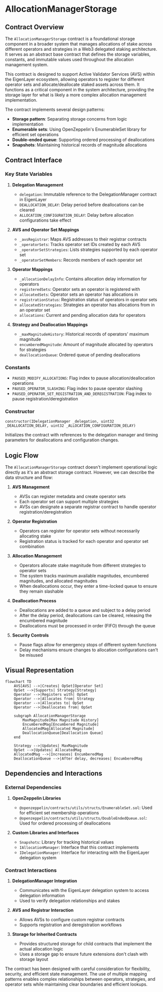# AllocationManagerStorage

## Contract Overview

The `AllocationManagerStorage` contract is a foundational storage component in a broader system that manages allocations of stake across different operators and strategies in a Web3 delegated staking architecture. It serves as an abstract base contract that defines the storage variables, constants, and immutable values used throughout the allocation management system.

This contract is designed to support Active Validator Services (AVS) within the EigenLayer ecosystem, allowing operators to register for different operator sets and allocate/deallocate staked assets across them. It functions as a critical component in the system architecture, providing the storage layer for what is likely a more complex allocation management implementation.

The contract implements several design patterns:
- **Storage pattern**: Separating storage concerns from logic implementation
- **Enumerable sets**: Using OpenZeppelin's EnumerableSet library for efficient set operations
- **Double-ended queue**: Supporting ordered processing of deallocations
- **Snapshots**: Maintaining historical records of magnitude allocations

## Contract Interface

### Key State Variables

1. **Delegation Management**
   - `delegation`: Immutable reference to the DelegationManager contract in EigenLayer
   - `DEALLOCATION_DELAY`: Delay period before deallocations can be cleared
   - `ALLOCATION_CONFIGURATION_DELAY`: Delay before allocation configurations take effect

2. **AVS and Operator Set Mappings**
   - `_avsRegistrar`: Maps AVS addresses to their registrar contracts
   - `_operatorSets`: Tracks operator set IDs created by each AVS
   - `_operatorSetStrategies`: Lists strategies supported by each operator set
   - `_operatorSetMembers`: Records members of each operator set

3. **Operator Mappings**
   - `_allocationDelayInfo`: Contains allocation delay information for operators
   - `registeredSets`: Operator sets an operator is registered with
   - `allocatedSets`: Operator sets an operator has allocations in
   - `registrationStatus`: Registration status of operators in operator sets
   - `allocatedStrategies`: Strategies an operator has allocations from in an operator set
   - `allocations`: Current and pending allocation data for operators

4. **Strategy and Deallocation Mappings**
   - `_maxMagnitudeHistory`: Historical records of operators' maximum magnitude
   - `encumberedMagnitude`: Amount of magnitude allocated by operators for strategies
   - `deallocationQueue`: Ordered queue of pending deallocations

### Constants

- `PAUSED_MODIFY_ALLOCATIONS`: Flag index to pause allocation/deallocation operations
- `PAUSED_OPERATOR_SLASHING`: Flag index to pause operator slashing
- `PAUSED_OPERATOR_SET_REGISTRATION_AND_DEREGISTRATION`: Flag index to pause registration/deregistration

### Constructor
```solidity
constructor(IDelegationManager _delegation, uint32 _DEALLOCATION_DELAY, uint32 _ALLOCATION_CONFIGURATION_DELAY)
```
Initializes the contract with references to the delegation manager and timing parameters for deallocations and configuration changes.

## Logic Flow

The `AllocationManagerStorage` contract doesn't implement operational logic directly as it's an abstract storage contract. However, we can describe the data structure and flow:

1. **AVS Management**
   - AVSs can register metadata and create operator sets
   - Each operator set can support multiple strategies
   - AVSs can designate a separate registrar contract to handle operator registration/deregistration

2. **Operator Registration**
   - Operators can register for operator sets without necessarily allocating stake
   - Registration status is tracked for each operator and operator set combination

3. **Allocation Management**
   - Operators allocate stake magnitude from different strategies to operator sets
   - The system tracks maximum available magnitudes, encumbered magnitudes, and allocated magnitudes
   - When deallocations occur, they enter a time-locked queue to ensure they remain slashable

4. **Deallocation Process**
   - Deallocations are added to a queue and subject to a delay period
   - After the delay period, deallocations can be cleared, releasing the encumbered magnitude
   - Deallocations must be processed in order (FIFO) through the queue

5. **Security Controls**
   - Pause flags allow for emergency stops of different system functions
   - Delay mechanisms ensure changes to allocation configurations can't be misused

## Visual Representation

```mermaid
flowchart TD
    AVS[AVS] -->|Creates| OpSet[Operator Set]
    OpSet -->|Supports| Strategy[Strategy]
    Operator -->|Registers with| OpSet
    Operator -->|Allocates from| Strategy
    Operator -->|Allocates to| OpSet
    Operator -->|Deallocates from| OpSet
    
    subgraph AllocationManagerStorage
        MaxMagnitude[Max Magnitude History]
        EncumberedMag[Encumbered Magnitude]
        AllocatedMag[Allocated Magnitude]
        DeallocationQueue[Deallocation Queue]
    end
    
    Strategy -->|Updates| MaxMagnitude
    OpSet -->|Updates| AllocatedMag
    AllocatedMag -->|Increases| EncumberedMag
    DeallocationQueue -->|After delay, decreases| EncumberedMag
```

## Dependencies and Interactions

### External Dependencies
1. **OpenZeppelin Libraries**
   - `@openzeppelin/contracts/utils/structs/EnumerableSet.sol`: Used for efficient set membership operations
   - `@openzeppelin/contracts/utils/structs/DoubleEndedQueue.sol`: Used for ordered processing of deallocations

2. **Custom Libraries and Interfaces**
   - `Snapshots`: Library for tracking historical values
   - `IAllocationManager`: Interface that this contract implements
   - `IDelegationManager`: Interface for interacting with the EigenLayer delegation system

### Contract Interactions
1. **DelegationManager Integration**
   - Communicates with the EigenLayer delegation system to access delegation information
   - Used to verify delegation relationships and stakes

2. **AVS and Registrar Interaction**
   - Allows AVSs to configure custom registrar contracts
   - Supports registration and deregistration workflows

3. **Storage for Inherited Contracts**
   - Provides structured storage for child contracts that implement the actual allocation logic
   - Uses a storage gap to ensure future extensions don't clash with storage layout

The contract has been designed with careful consideration for flexibility, security, and efficient state management. The use of multiple mapping patterns enables complex relationships between operators, strategies, and operator sets while maintaining clear boundaries and efficient lookups.